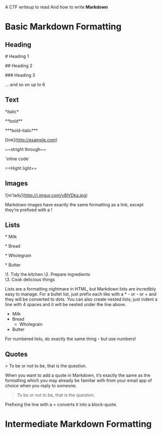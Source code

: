 A CTF writeup to read And how to write **Markdown**
# Basic Markdown Formatting
## Heading
  \# Heading 1
  
  \#\# Heading 2
  
  \#\#\# Heading 3
  
  ... and so on up to 6
 
## Text
  \*italic\*
  
  \*\*bold\*\*
  
  \*\*\*bold-italic\*\*\*
  
  \[link\](http://example.com)
  
  \~~stright through~~
  
  \`inline code\`
  
  ==Hight light==

## Images
  \!\[m'lady](http://i.imgur.com/v8IVDka.jpg)
  
  Markdown images have exactly the same formatting as a link, except they’re prefixed with a !
 
## Lists

\* Milk

\* Bread

\* Wholegrain

\* Butter

\1. Tidy the kitchen
\2. Prepare ingredients  
\3. Cook delicious things  

Lists are a formatting nightmare in HTML, but Markdown lists are incredibly easy to manage. For a bullet list, just prefix each like with a * - or - or + and they will be converted to dots. You can also create nested lists; just indent a line with 4 spaces and it will be nested under the line above.

  * Milk
  * Bread
      * Wholegrain
  * Butter

For numbered lists, do exactly the same thing - but use numbers!

## Quotes

  \> To be or not to be, that is the question.

When you want to add a quote in Markdown, it’s exactly the same as the formatting which you may already be familiar with from your email app of choice when you reply to someone.

> To be or not to be, that is the question.

Prefixing the line with a > converts it into a block-quote.

# Intermediate Markdown Formatting

